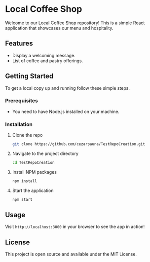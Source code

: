 # Local Coffee Shop

Welcome to our Local Coffee Shop repository! This is a simple React application that showcases our menu and hospitality.

## Features
- Display a welcoming message.
- List of coffee and pastry offerings.

## Getting Started
To get a local copy up and running follow these simple steps.

### Prerequisites
- You need to have Node.js installed on your machine.

### Installation
1. Clone the repo
   ```sh
   git clone https://github.com/cezarpauna/TestRepoCreation.git
   ```
2. Navigate to the project directory
   ```sh
   cd TestRepoCreation
   ```
3. Install NPM packages
   ```sh
   npm install
   ```
4. Start the application
   ```sh
   npm start
   ```

## Usage
Visit `http://localhost:3000` in your browser to see the app in action!

## License
This project is open source and available under the MIT License.